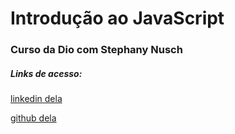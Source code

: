 # Introdução ao JavaScript
### Curso da Dio com Stephany Nusch

##### Links de acesso:

[linkedin dela](https://www.linkedin.com/in/stephanynusch/)

[github dela](https://github.com/stebsnusch)
